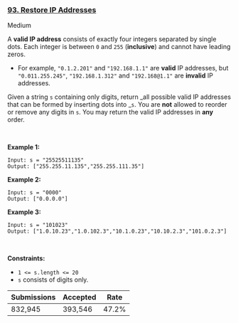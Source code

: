 ### [93. Restore IP Addresses](https://leetcode.com/problems/restore-ip-addresses/)

Medium

A __valid IP address__ consists of exactly four integers separated by single dots. Each integer is between `` 0 `` and `` 255 `` (__inclusive__) and cannot have leading zeros.

*   For example, `` "0.1.2.201" `` and `` "192.168.1.1" `` are __valid__ IP addresses, but `` "0.011.255.245" ``, `` "192.168.1.312" `` and `` "192.168@1.1" `` are __invalid__ IP addresses.

Given a string `` s `` containing only digits, return _all possible valid IP addresses that can be formed by inserting dots into _`` s ``. You are __not__ allowed to reorder or remove any digits in `` s ``. You may return the valid IP addresses in __any__ order.

 

<strong class="example">Example 1:</strong>

```
Input: s = "25525511135"
Output: ["255.255.11.135","255.255.111.35"]
```

<strong class="example">Example 2:</strong>

```
Input: s = "0000"
Output: ["0.0.0.0"]
```

<strong class="example">Example 3:</strong>

```
Input: s = "101023"
Output: ["1.0.10.23","1.0.102.3","10.1.0.23","10.10.2.3","101.0.2.3"]
```

 

__Constraints:__

*   `` 1 <= s.length <= 20 ``
*   `` s `` consists of digits only.

| Submissions    | Accepted     | Rate   |
| -------------- | ------------ | ------ |
| 832,945 | 393,546 | 47.2% |